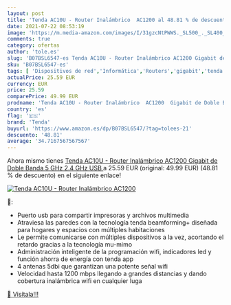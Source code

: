 ```yaml
---
layout: post
title: 'Tenda AC10U - Router Inalámbrico  AC1200 al 48.81 % de descuento'
date: 2021-07-22 08:53:19
image: 'https://m.media-amazon.com/images/I/31gzcNtPWWS._SL500_._SL400_.jpg'
comments: true
category: ofertas
author: 'tole.es'
slug: 'B07BSL6547-es Tenda AC10U - Router Inalámbrico AC1200 Gigabit de Doble...'
sku: 'B07BSL6547-es'
tags: [ 'Dispositivos de red','Informática','Routers','gigabit','tenda', ]
actualPrice: 25.59 EUR
currency: EUR
price: 25.59
comparePrice: 49.99 EUR
prodname: 'Tenda AC10U - Router Inalámbrico  AC1200  Gigabit de Doble Banda  5 GHz  2.4 GHz  USB '
country: 'es'
flag: '🇪🇸'
brand: 'Tenda'
buyurl: 'https://www.amazon.es/dp/B07BSL6547/?tag=tolees-21'
descuento: '48.81'
average: '34.7167567567567'
---
```


Ahora mismo tienes [Tenda AC10U - Router Inalámbrico  AC1200  Gigabit de Doble Banda  5 GHz  2.4 GHz  USB ](https://www.amazon.es/dp/B07BSL6547/?tag=tolees-21) a 25.59 EUR (original: 49.99 EUR) (48.81 %  de descuento) en el siguiente enlace!

[![Tenda AC10U - Router Inalámbrico  AC1200](https://m.media-amazon.com/images/I/31gzcNtPWWS._SL500_._SL400_.jpg)](https://www.amazon.es/dp/B07BSL6547/?tag=tolees-21)

🔎:

- Puerto usb para compartir impresoras y archivos multimedia
- Atraviesa las paredes con la tecnología tenda beamforming+ diseñada para hogares y espacios con múltiples habitaciones
- Le permite comunicarse con múltiples dispositivos a la vez, acortando el retardo gracias a la tecnología mu-mimo
- Administración inteligente de la programación wifi, indicadores led y función ahorra de energía con tenda app
- 4 antenas 5dbi que garantizan una potente señal wifi
- Velocidad hasta 1200 mbps llegando a grandes distancias y dando cobertura inalámbrica wifi en cualquier luga

[🛒 Visítala!!!](https://www.amazon.es/dp/B07BSL6547/?tag=tolees-21)
